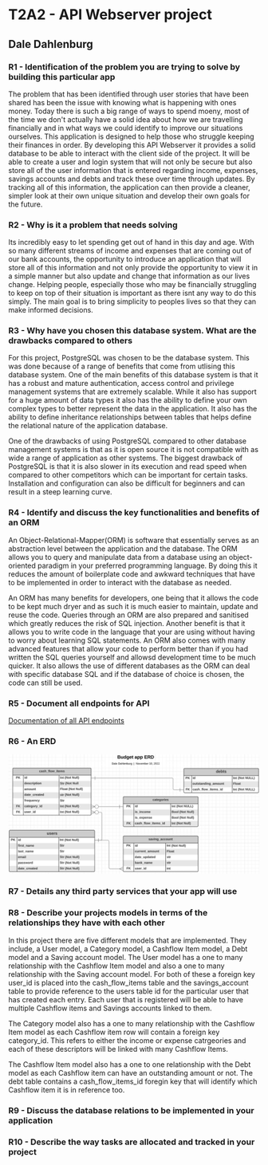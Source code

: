 # T2A2 - API Webserver project

## Dale Dahlenburg

### R1 - Identification of the problem you are trying to solve by building this particular app

The problem that has been identified through user stories that have been shared has been the issue with knowing what is happening with ones money. Today there is such a big range of ways to spend moeny, most of the time we don't actually have a solid idea about how we are travelling financially and in what ways we could identify to improve our situations ourselves. This application is designed to help those who struggle keeping their finances in order. By developing this API Webserver it provides a solid database to be able to interact with the client side of the project. It will be able to create a user and login system that will not only be secure but also store all of the user information that is entered regarding income, expenses, savings accounts and debts and track these over time through updates. By tracking all of this information, the application can then provide a cleaner, simpler look at their own unique situation and develop their own goals for the future.

### R2 - Why is it a problem that needs solving

Its incredibly easy to let spending get out of hand in this day and age. With so many different streams of income and expenses that are coming out of our bank accounts, the opportunity to introduce an application that will store all of this information and not only provide the opportunity to view it in a simple manner but also update and change that information as our lives change. Helping people, especially those who may be financially struggling to keep on top of their situation is important as there isnt any way to do this simply. The main goal is to bring simplicity to peoples lives so that they can make informed decisions.

### R3 - Why have you chosen this database system. What are the drawbacks compared to others

For this project, PostgreSQL was chosen to be the database system. This was done because of a range of benefits that come from utlising this database system. One of the main benefits of this database system is that it has a robust and mature authentication, access control and privilege management systems that are extremely scalable. While it also has support for a huge amount of data types it also has the ability to define your own complex types to better represent the data in the application. It also has the ability to define inheritance relationships between tables that helps define the relational nature of the application database. 

One of the drawbacks of using PostgreSQL compared to other database management systems is that as it is open source it is not compatible with as wide a range of application as other systems. The biggest drawback of PostgreSQL is that it is also slower in its execution and read speed when compared to other competitors which can be important for certain tasks. Installation and configuration can also be difficult for beginners and can result in a steep learning curve.

### R4 - Identify and discuss the key functionalities and benefits of an ORM

An Object-Relational-Mapper(ORM) is software that essentially serves as an abstraction level between the application and the database. The ORM allows you to query and manipulate data from a database using an object-oriented paradigm in your preferred programming language. By doing this it reduces the amount of boilerplate code and awkward techniques that have to be implemented in order to interact with the database as needed. 

An ORM has many benefits for developers, one being that it allows the code to be kept much dryer and as such it is much easier to maintain, update and reuse the code. Queries through an ORM are also prepared and sanitised which greatly reduces the risk of SQL injection. Another benefit is that it allows you to write code in the language that your are using without having to worry about learning SQL statements. An ORM also comes with many advanced features that allow your code to perform better than if you had written the SQL queries yourself and allowsd development time to be much quicker. It also allows the use of different databases as the ORM can deal with specific database SQL and if the database of choice is chosen, the code can still be used.

### R5 - Document all endpoints for API

[Documentation of all API endpoints](/api_endpoint.md)

### R6 - An ERD

![ERD Image](/img/API-ERD.png)

### R7 - Details any third party services that your app will use

### R8 - Describe your projects models in terms of the relationships they have with each other

In this project there are five different models that are implemented. They include, a User model, a Category model, a Cashflow Item model, a Debt model and a Saving account model. The User model has a one to many relationship with the Cashflow Item model and also a one to many relationship with the Saving account model. For both of these a foreign key user_id is placed into the cash_flow_items table and the savings_account table to provide reference to the users table id for the particular user that has created each entry. Each user that is registered will be able to have multiple Cashflow items and Savings accounts linked to them. 

The Category model also has a one to many relationship with the Cashflow Item model as each Cashflow item row will contain a foreign key category_id. This refers to either the income or expense catrgeories and each of these descriptors will be linked with many Cashflow Items. 

The Cashflow Item model also has a one to one relationship with the Debt model as each Cashflow item can have an outstanding amount or not. The debt table contains a cash_flow_items_id foregin key that will identify which Cashflow item it is in reference too.

### R9 - Discuss the database relations to be implemented in your application

### R10 - Describe the way tasks are allocated and tracked in your project
